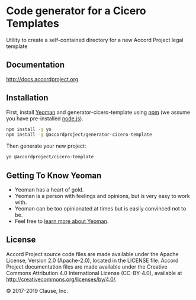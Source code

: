 # Code generator for a Cicero Templates

Utility to create a self-contained directory for a new Accord Project legal template

## Documentation

http://docs.accordproject.org

## Installation

First, install [Yeoman](http://yeoman.io) and generator-cicero-template using [npm](https://www.npmjs.com/) (we assume you have pre-installed [node.js](https://nodejs.org/)).

```bash
npm install -g yo
npm install -g @accordproject/generator-cicero-template
```

Then generate your new project:

```bash
yo @accordproject/cicero-template
```

## Getting To Know Yeoman

 * Yeoman has a heart of gold.
 * Yeoman is a person with feelings and opinions, but is very easy to work with.
 * Yeoman can be too opinionated at times but is easily convinced not to be.
 * Feel free to [learn more about Yeoman](http://yeoman.io/).

## License <a name="license"></a>
Accord Project source code files are made available under the Apache License, Version 2.0 (Apache-2.0), located in the LICENSE file. Accord Project documentation files are made available under the Creative Commons Attribution 4.0 International License (CC-BY-4.0), available at http://creativecommons.org/licenses/by/4.0/.

© 2017-2019 Clause, Inc.


